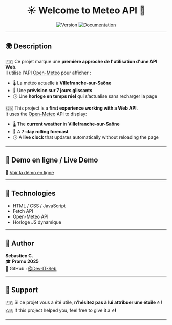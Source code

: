 <h1 align="center">☀️ Welcome to Meteo API 👋</h1>

<p align="center">
  <img alt="Version" src="https://img.shields.io/badge/version-1.0-blue.svg?cacheSeconds=2592000" />
  <a href="https://open-meteo.com/" target="_blank">
    <img alt="Documentation" src="https://img.shields.io/badge/documentation-yes-brightgreen.svg" />
  </a>
</p>

---

## 🌍 Description

🇫🇷 Ce projet marque une **première approche de l'utilisation d'une API Web**.  
Il utilise l'API [Open-Meteo](https://open-meteo.com/) pour afficher :

- 🌡️ La météo actuelle à **Villefranche-sur-Saône**
- 📆 Une **prévision sur 7 jours glissants**
- 🕒 Une **horloge en temps réel** qui s’actualise sans recharger la page

🇬🇧 This project is a **first experience working with a Web API**.  
It uses the [Open-Meteo](https://open-meteo.com/) API to display:

- 🌡️ The **current weather** in **Villefranche-sur-Saône**
- 📆 A **7-day rolling forecast**
- 🕒 A **live clock** that updates automatically without reloading the page

---

## 🚀 Demo en ligne / Live Demo

🔗 [Voir la démo en ligne](https://schatel-dev.github.io/Meteo-API/)

---

## 🧪 Technologies

- HTML / CSS / JavaScript
- Fetch API
- Open-Meteo API
- Horloge JS dynamique

---

## 👤 Author

**Sebastien C.**  
🎓 **Promo 2025**  
🔗 GitHub : [@Dev-IT-Seb](https://github.com/Dev-IT-Seb)

---

## 🌟 Support

🇫🇷 Si ce projet vous a été utile, **n’hésitez pas à lui attribuer une étoile ⭐ !**  
🇬🇧 If this project helped you, feel free to give it a **⭐️!**

---
